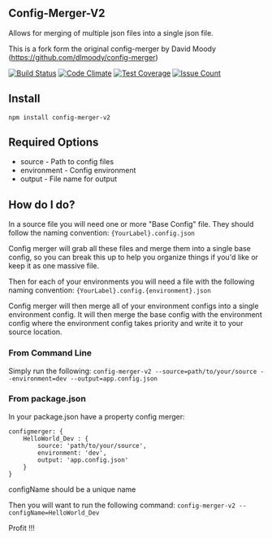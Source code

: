 ## Config-Merger-V2

Allows for merging of multiple json files into a single json file.

This is a fork form the original config-merger by David Moody (https://github.com/dlmoody/config-merger)


[![Build Status](https://travis-ci.org/dillonjason/config-merger-v2.svg?branch=master)](https://travis-ci.org/dillonjason/config-merger-v2)
[![Code Climate](https://codeclimate.com/github/dillonjason/config-merger-v2/badges/gpa.svg)](https://codeclimate.com/github/dillonjason/config-merger-v2)
[![Test Coverage](https://codeclimate.com/github/dillonjason/config-merger-v2/badges/coverage.svg)](https://codeclimate.com/github/dillonjason/config-merger-v2)
[![Issue Count](https://codeclimate.com/github/dillonjason/config-merger-v2/badges/issue_count.svg)](https://codeclimate.com/github/dillonjason/config-merger-v2)
## Install

```npm install config-merger-v2```

## Required Options

* source - Path to config files
* environment - Config environment
* output - File name for output

## How do I do?

In a source file you will need one or more "Base Config" file.  They should follow the naming convention:
```{YourLabel}.config.json```

Config merger will grab all these files and merge them into a single base config, so you can break this up to help you
organize things if you'd like or keep it as one massive file.

Then for each of your environments you will need a file with the following naming convention:
```{YourLabel}.config.{environment}.json```

Config merger will then merge all of your environment configs into a single environment config.  It will then merge
the base config with the environment config where the environment config takes priority and write it to your source
location.

### From Command Line

Simply run the following:
```config-merger-v2 --source=path/to/your/source --environment=dev --output=app.config.json```

### From package.json

In your package.json have a property config merger:
```
configmerger: {
    HelloWorld_Dev : {
        source: 'path/to/your/source',
        environment: 'dev',
        output: 'app.config.json'
    }
}
```

configName should be a unique name

Then you will want to run the following command:
```config-merger-v2 --configName=HelloWorld_Dev```

Profit !!!

